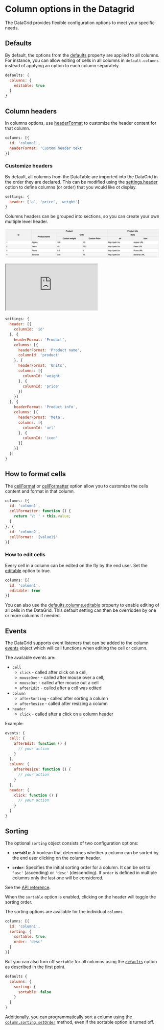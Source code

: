 Column options in the Datagrid
===
The DataGrid provides flexible configuration options to meet your specific needs.

## Defaults
By default, the options from the [defaults](https://api.highcharts.com/dashboards/#interfaces/DataGrid_DataGridDefaults) property are applied to all columns.
For instance, you can allow editing of cells in all columns in `default.columns` instead of applying an option to each column separately.

```js
defaults: {
  columns: {
    editable: true
  }
}
```

## Column headers
In columns options, use [headerFormat](https://api.highcharts.com/dashboards/#interfaces/DataGrid_DataGridOptions.ColumnOptions#headerFormat) to customize the header content for that column.

```js
columns: [{
  id: 'column1',
  headerFormat: 'Custom header text'
}]
```

### Customize headers
By default, all columns from the DataTable are imported into the DataGrid in the order they are declared.
This can be modified using the [settings.header](https://api.highcharts.com/dashboards/#interfaces/DataGrid_DataGridOptions.ColumnsSetting#header) option to define columns (or order) that you would like ot display.

```js
settings: {
  header: ['a', 'price', 'weight']
}
```

Columns headers can be grouped into sections, so you can create your own multiple level header.

![multilevelheader.png](multilevelheader.png)


<iframe src="https://www.highcharts.com/samples/embed/data-grid/basic/grouped-headers" allow="fullscreen"></iframe>

```js
settings: {
  header: [{
    columnId: 'id'
  }, {
    headerFormat: 'Product',
    columns: [{
      headerFormat: 'Product name',
      columnId: 'product'
    }, {
      headerFormat: 'Units',
      columns: [{
        columnId: 'weight'
      }, {
        columnId: 'price'
      }]
    }]
  }, {
    headerFormat: 'Product info',
    columns: [{
      headerFormat: 'Meta',
      columns: [{
        columnId: 'url'
      }, {
        columnId: 'icon'
      }]
    }]
  }]
}

```

## How to format cells
The [cellFormat](https://api.highcharts.com/dashboards/#interfaces/DataGrid_DataGridOptions.ColumnOptions#cellFormat) or [cellFormatter](https://api.highcharts.com/dashboards/#interfaces/DataGrid_DataGridOptions.ColumnOptions#cellFormatter) option allow you to customize the cells content and format in that column.


```js
columns: [{
  id: 'column1',
  cellFormatter: function () {
    return 'V: ' + this.value;
  }
}, {
  id: 'column2',
  cellFormat: '{value}$'
}]
```

### How to edit cells
Every cell in a column can be edited on the fly by the end user. Set the [editable](https://api.highcharts.com/dashboards/typedoc/interfaces/DataGrid_DataGridOptions.IndividualColumnOptions.html#editable) option to true.

```js
columns: [{
  id: 'column1',
  editable: true
}]
```

You can also use the [defaults.columns.editable](https://api.highcharts.com/dashboards/#interfaces/DataGrid_DataGridDefaults) property to enable editing of all cells in the DataGrid. This default setting can then be overridden by one or more columns if needed.

## Events
The DataGrid supports event listeners that can be added to the column [events](https://api.highcharts.com/dashboards/#interfaces/DataGrid_DataGridOptions.IndividualColumnOptions.html#events) object which will call functions when editing the cell or column.

The available events are:

 - `cell`
    - `click` - called after click on a cell,
    - `mouseOver` - called after mouse over a cell,
    - `mouseOut` - called after mouse out a cell
    - `afterEdit` - called after a cell was edited
 - `column`
    - `afterSorting` - called after sorting a column
    - `afterResize` - called after resizing a column
 - `header`
    - `click` - called after a click on a column header

Example:
```js
events: {
  cell: {
    afterEdit: function () {
      // your action
    }
  },
  column: {
    afterResize: function () {
      // your action
    }
  },
  header: {
    click: function () {
      // your action
    }
  }
}
```

## Sorting

The optional `sorting` object consists of two configuration options:
- **`sortable`**: A boolean that determines whether a column can be sorted by the end user clicking on the column header.

- **`order`**: Specifies the initial sorting order for a column. It can be set to `'asc'` (ascending) or `'desc'` (descending). If `order` is defined in multiple columns only the last one will be considered.

See the [API reference](https://api.highcharts.com/dashboards/#interfaces/DataGrid_DataGridOptions.IndividualColumnOptions.html#sorting).

When the `sortable` option is enabled, clicking on the header will toggle the sorting order.

The sorting options are available for the individual `columns`.

```js
columns: [{
  id: 'column1',
  sorting: {
    sortable: true,
    order: 'desc'
  }
}]
```

But you can also turn off `sortable` for all columns using the [`defaults`](https://api.highcharts.com/dashboards/#interfaces/DataGrid_Options.DataGridDefaults) option as described in the first point.

```js
defaults {
  columns: {
    sorting: {
      sortable: false
    }
  }
}
```

Additionally, you can programmatically sort a column using the [`column.sorting.setOrder`](http://localhost:9005/dashboards/#classes/DataGrid_Actions_ColumnSorting.ColumnSorting#setOrder) method, even if the sortable option is turned off.
